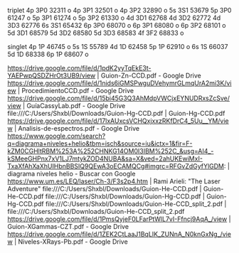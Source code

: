 
triplet
4p 3P0		32311		o
4p 3P1		32501		o
4p 3P2		32890		o
5s 3S1		53679
5p 3P0		61247		o
5p 3P1		61274		o
5p 3P2		61330		o
4d 3D1		62768
4d 3D2		62772
4d 3D3		62776
6s 3S1		65432
6p 3P0		68070		o
6p 3P1		68080		o
6p 3P2		68101		o
5d 3D1		68579
5d 3D2		68580
5d 3D3		68583
4f 3F2			68833		o

singlet
4p 1P			46745		o
5s 1S			55789
4d 1D			62458
5p 1P			62910		o
6s 1S			66037
5d 1D			68338
6p 1P			68607		o


https://drive.google.com/file/d/1pdK2yyTqEkE3t-YAEPwpQSDZHrOt3UB9/view | Guion-Zn-CCD.pdf - Google Drive
https://drive.google.com/file/d/1nids6iGMSPwguDVehymrGLmqUrA2mi3K/view | ProcedimientoCCD.pdf - Google Drive
https://drive.google.com/file/d/15bi45G3Q3AhMdpVWCjxEYNUDRxsZcSve/view | GuíaCassyLab.pdf - Google Drive
file:///C:/Users/Shxbl/Downloads/Guion-Hg-CCD.pdf | Guion-Hg-CCD.pdf
https://drive.google.com/file/d/17lxAUxcsVCHQxjxxzRKfDrC4_5Uu__YM/view | Analisis-de-espectros.pdf - Google Drive
https://www.google.com/search?q=diagrama+niveles+helio&tbm=isch&source=iu&ictx=1&fir=F-kZM0CGHltRBM%253A%252CHNKG14OM0I3IBM%252C_&usg=AI4_-kSMeeGHPnx7xV1LJ7mtykZOD4NUBA&sa=X&ved=2ahUKEwiMxI-TxaXfAhXaXhUIHbnBBSIQ9QEwA3oECAMQCg#imgrc=RFGvZdGyfYlGDM: | diagrama niveles helio - Buscar con Google
https://www.um.es/LEQ/laser/Ch-3/F3s2p4.htm | Rami Arieli: "The Laser Adventure"
file:///C:/Users/Shxbl/Downloads/Guion-He-CCD.pdf | Guion-He-CCD.pdf
file:///C:/Users/Shxbl/Downloads/Guion-Hg-CCD.pdf | Guion-Hg-CCD.pdf
file:///C:/Users/Shxbl/Downloads/Guion-He-CCD_split_2.pdf | file:///C:/Users/Shxbl/Downloads/Guion-He-CCD_split_2.pdf
https://drive.google.com/file/d/1PmsQyjeF0LFarPtWlL7vI-Ffncj9AqA_/view | Guion-XGammas-CZT.pdf - Google Drive
https://drive.google.com/file/d/1ZEK2CtLaaJ1BqLIK_ZUNnA_N0knGxNg_/view | Niveles-XRays-Pb.pdf - Google Drive
